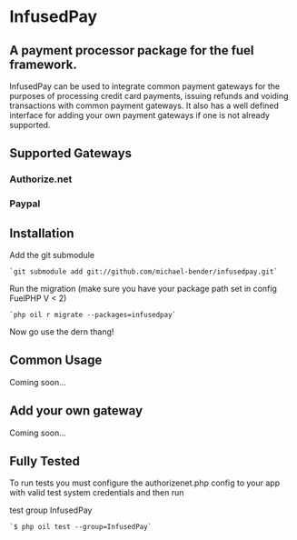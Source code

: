 # InfusedPay
## A payment processor package for the fuel framework.
InfusedPay can be used to integrate common payment gateways for the purposes of processing
credit card payments, issuing refunds and voiding transactions with common payment gateways. It
also has a well defined interface for adding your own payment gateways if one is not already supported.

## Supported Gateways
### Authorize.net
### Paypal

## Installation
Add the git submodule

    `git submodule add git://github.com/michael-bender/infusedpay.git`

Run the migration (make sure you have your package path set in config FuelPHP V < 2)

    `php oil r migrate --packages=infusedpay`

Now go use the dern thang!

## Common Usage
Coming soon...

## Add your own gateway
Coming soon...

## Fully Tested
To run tests you must configure the authorizenet.php config to your app with valid test system credentials and then run

test group InfusedPay

    `$ php oil test --group=InfusedPay`


